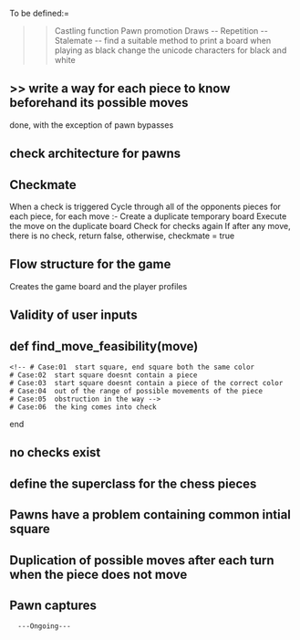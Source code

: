 To be defined:=


>> Castling function
>> Pawn promotion
>> Draws
    -- Repetition
    -- Stalemate
    --
>> find a suitable method to print a board when playing as black
>> change the unicode characters for black and white
##  >> write a way for each piece to know beforehand its possible moves
done, with the exception of pawn bypasses
## check architecture for pawns
## Checkmate
  When a check is triggered
  Cycle through all of the opponents pieces
    for each piece, for each move :-
      Create a duplicate temporary board
      Execute the move on the duplicate board
      Check for checks again
      If after any move, there is no check, return false, otherwise, checkmate = true

## Flow structure for the game
Creates the game board and the player profiles 

## Validity of user inputs


## def find_move_feasibility(move)
    <!-- # Case:01  start square, end square both the same color
    # Case:02  start square doesnt contain a piece
    # Case:03  start square doesnt contain a piece of the correct color
    # Case:04  out of the range of possible movements of the piece
    # Case:05  obstruction in the way -->
    # Case:06  the king comes into check
  end

## no checks exist
## define the superclass for the chess pieces
## Pawns have a problem containing common intial square
## Duplication of possible moves after each turn when the piece does not move
## Pawn captures

      ---Ongoing---


